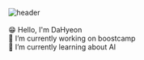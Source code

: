 <!--
**DaHyeonnn/DaHyeonnn** is a ✨ _special_ ✨ repository because its `README.md` (this file) appears on your GitHub profile.

Here are some ideas to get you started:

- 🔭 I’m currently working on ...
- 🌱 I’m currently learning ...
- 👯 I’m looking to collaborate on ...
- 🤔 I’m looking for help with ...
- 💬 Ask me about ...
- 📫 How to reach me: ...
- 😄 Pronouns: ...
- ⚡ Fun fact: ...
-->

![header](https://capsule-render.vercel.app/api?type=wave&color=auto&height=300&section=header&text=DaHyeon%20Github&fontSize=90)
<br><br>
😁 Hello, I'm DaHyeon<br>
🔭 I’m currently working on boostcamp <br>
🌱 I’m currently learning about AI<br>
